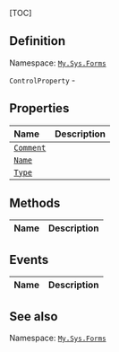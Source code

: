 [TOC]
## Definition
Namespace: [`My.Sys.Forms`](My.Sys.Forms.md)

`ControlProperty` - 

## Properties
|Name|Description|
| :------------ | :------------ |
|[`Comment`]("ControlProperty.Comment.md")||
|[`Name`]("ControlProperty.Name.md")||
|[`Type`]("ControlProperty.Type.md")||

## Methods
|Name|Description|
| :------------ | :------------ |
## Events
|Name|Description|
| :------------ | :------------ |
## See also
Namespace: [`My.Sys.Forms`](My.Sys.Forms.md)
